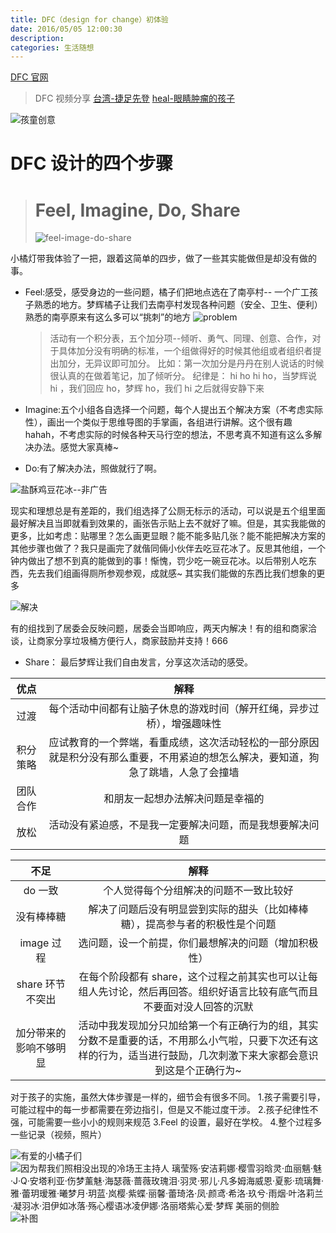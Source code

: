 ```yaml
---
title: DFC（design for change）初体验
date: 2016/05/05 12:00:30
description:
categories: 生活随想
---
```


[DFC 官网](http://dfcchina.net/index.html)

> DFC 视频分享
> [台湾-捷足先登](http://v.youku.com/v_show/id_XMTM1MjIwNTgyMA)
> [heal-眼睛肿瘤的孩子](http://v.youku.com/v_show/id_XMTM1MjIwMzc2MA)

![孩童创意](https://images.scar.site/20220223005814.png)

# DFC 设计的四个步骤

> # Feel, Imagine, Do, Share 
>
> ![feel-image-do-share](https://images.scar.site/20220223005824.png)

小橘灯带我体验了一把，跟着这简单的四步，做了一些其实能做但是却没有做的事。

- Feel:感受，感受身边的一些问题，橘子们把地点选在了南亭村-- 一个广工孩子熟悉的地方。梦辉橘子让我们去南亭村发现各种问题（安全、卫生、便利）
  熟悉的南亭原来有这么多可以“挑刺”的地方
  ![problem](https://images.scar.site/20220223005831.png)

  > 活动有一个积分表，五个加分项--倾听、勇气、同理、创意、合作，对于具体加分没有明确的标准，一个组做得好的时候其他组或者组织者提出加分，无异议即可加分。 比如：第一次加分是丹丹在别人说话的时候很认真的在做着笔记，加了倾听分。
  > 纪律是： hi ho hi ho，当梦辉说 hi ，我们回应 ho，梦辉 ho，我们 hi 之后就得安静下来

- Imagine:五个小组各自选择一个问题，每个人提出五个解决方案（不考虑实际性），画出一个类似于思维导图的手掌画，各组进行讲解。这个很有趣 hahah，不考虑实际的时候各种天马行空的想法，不思考真不知道有这么多解决办法。感觉大家真棒~

- Do:有了解决办法，照做就行了啊。

![盐酥鸡豆花冰--非广告](https://images.scar.site/20220223005839.png)

现实和理想总是有差距的，我们组选择了公厕无标示的活动，可以说是五个组里面最好解决且当即就看到效果的，画张告示贴上去不就好了嘛。但是，其实我能做的更多，比如考虑：贴哪里？怎么画更显眼？能不能多贴几张？能不能把解决方案的其他步骤也做了？我只是画完了就偕同倆小伙伴去吃豆花冰了。反思其他组，一个钟内做出了想不到真的能做到的事！惭愧，罚少吃一碗豆花冰。以后带别人吃东西，先去我们组画得厕所参观参观，成就感~ 其实我们能做的东西比我们想象的更多

![解决](https://images.scar.site/20220223005846.png)

有的组找到了居委会反映问题，居委会当即响应，两天内解决！有的组和商家洽谈，让商家分享垃圾桶方便行人，商家鼓励并支持！666

- Share： 最后梦辉让我们自由发言，分享这次活动的感受。

|   优点   |                                                                解释                                                                |
| :------: | :--------------------------------------------------------------------------------------------------------------------------------: |
|   过渡   |                               每个活动中间都有让脑子休息的游戏时间（解开红绳，异步过桥），增强趣味性                               |
| 积分策略 | 应试教育的一个弊端，看重成绩，这次活动轻松的一部分原因就是积分没有那么重要，不用紧迫的想怎么解决，要知道，狗急了跳墙，人急了会撞墙 |
| 团队合作 |                                                  和朋友一起想办法解决问题是幸福的                                                  |
|   放松   |                                      活动没有紧迫感，不是我一定要解决问题，而是我想要解决问题                                      |

|          不足          |                                                                               解释                                                                                |
| :--------------------: | :---------------------------------------------------------------------------------------------------------------------------------------------------------------: |
|        do 一致         |                                                              个人觉得每个分组解决的问题不一致比较好                                                               |
|       没有棒棒糖       |                                           解决了问题后没有明显尝到实际的甜头（比如棒棒糖），提高参与者的积极性是个问题                                            |
|       image 过程       |                                                       选问题，设一个前提，你们最想解决的问题（增加积极性）                                                        |
|    share 环节不突出    |                      在每个阶段都有 share，这个过程之前其实也可以让每组人先讨论，然后再回答。组织好语言比较有底气而且不要面对没人回答的沉默                       |
| 加分带来的影响不够明显 | 活动中我发现加分只加给第一个有正确行为的组，其实分数不是重要的话，不用那么小气啦，只要下次还有这样的行为，适当进行鼓励，几次刺激下来大家都会意识到这是个正确行为~ |

对于孩子的实施，虽然大体步骤是一样的，细节会有很多不同。 1.孩子需要引导，可能过程中的每一步都需要在旁边指引，但是又不能过度干涉。 2.孩子纪律性不强，可能需要一些小小的规则来规范
3.Feel 的设置，最好在学校。 4.整个过程多一些记录（视频，照片）

![有爱的小橘子们](https://images.scar.site/20220223005902.png)
![因为帮我们照相没出现的冷场王主持人
璃莹殇·安洁莉娜·樱雪羽晗灵·血丽魑·魅·J·Q·安塔利亚·伤梦薰魅·海瑟薇·蔷薇玫瑰泪·羽灵·邪儿·凡多姆海威恩·夏影·琉璃舞·雅·蕾玥瑷雅·曦梦月·玥蓝·岚樱·紫蝶·丽馨·蕾琦洛·凤·颜鸢·希洛·玖兮·雨烟·叶洛莉兰·凝羽冰·泪伊如冰落·殇心樱语冰凌伊娜·洛丽塔紫心爱·梦辉 
美丽的侧脸](https://images.scar.site/20220223005913.png)
![补图](https://images.scar.site/20220223005920.png)
